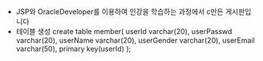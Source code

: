 - JSP와 OracleDeveloper를 이용하여 인강을 학습하는 과정에서 c만든 게시판입니다
- 테이블 생성
create table member(
userId varchar(20),
userPasswd varchar(20),
userName varchar(20),
userGender varchar(20),
userEmail varchar(50),
primary key(userId)
);
